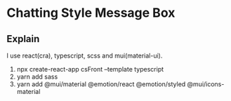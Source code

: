 # Chatting Style Message Box 


## Explain

I use react(cra), typescript, scss and mui(material-ui).

1. npx create-react-app csFront –template typescript
2. yarn add sass
3. yarn add @mui/material @emotion/react @emotion/styled @mui/icons-material



